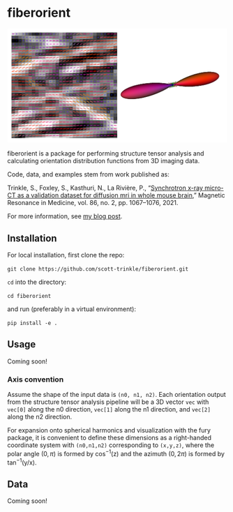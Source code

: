 # fiberorient

![](imgs/demo.png)

fiberorient is a package for performing structure tensor analysis and
calculating orientation distribution functions from 3D imaging data.

Code, data, and examples stem from work published as: 

Trinkle, S., Foxley, S., Kasthuri, N., La Rivière, P., “[Synchrotron x-ray
micro-CT as a validation dataset for diffusion mri in whole mouse
brain](https://doi.org/https://doi.org/10.1002/mrm.28776),” Magnetic Resonance
in Medicine, vol. 86, no. 2, pp. 1067–1076, 2021.

For more information, see [my blog
post](https://www.scotttrinkle.com/news/microct-paper/).

## Installation

For local installation, first clone the repo:

`git clone https://github.com/scott-trinkle/fiberorient.git`

`cd` into the directory:

`cd fiberorient`

and run (preferably in a virtual environment): 

`pip install -e .`

## Usage

Coming soon!

### Axis convention

Assume the shape of the input data is `(n0, n1, n2)`. Each orientation output from
the structure tensor analysis pipeline will be a 3D vector `vec` with `vec[0]`
along the n0 direction, `vec[1]` along the n1 direction, and `vec[2]` along the
n2 direction. 

For expansion onto spherical harmonics and visualization with the fury package,
it is convenient to define these dimensions as a right-handed coordinate system
with `(n0,n1,n2)` corresponding to `(x,y,z)`, where the polar angle $(0,\pi)$ is
formed by cos$^{-1}$(z) and the azimuth $(0,2\pi)$ is formed by tan$^{-1}$(y/x).

## Data

Coming soon!
